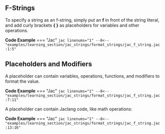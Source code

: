 ## F-Strings
To specify a string as an f-string, simply put an **f** in front of the string literal, and add curly brackets **{ }** as placeholders for variables and other operations.

**Code Example**
=== "Jac"
    ```jac linenums="1"
    --8<-- "examples/learning_section/jac_strings/format_strings/jac_f_string.jac:1:5"
    ```

## Placeholders and Modifiers
A placeholder can contain variables, operations, functions, and modifiers to format the value.

**Code Example**
=== "Jac"
    ```jac linenums="1"
    --8<-- "examples/learning_section/jac_strings/format_strings/jac_f_string.jac:7:11"
    ```

A placeholder can contain Jaclang code, like math operations:

**Code Example**
=== "Jac"
    ```jac linenums="1"
    --8<-- "examples/learning_section/jac_strings/format_strings/jac_f_string.jac:13:16"
    ```

